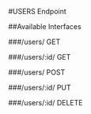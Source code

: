 #USERS Endpoint

##Available Interfaces

###/users/ GET

###/users/:id/ GET

###/users/ POST

###/users/:id/ PUT

###/users/:id/ DELETE
